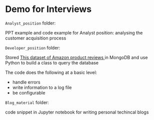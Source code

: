 # Demo for Interviews 

`Analyst_position` folder: 

PPT example and code example for Analyst position: analysing the customer acquisition process

`Developer_position` folder: 

Stored [This dataset of Amazon product reviews ](https://s3.amazonaws.com/amazon-reviews-pds/readme.html) in MongoDB and use Python to build a class to query the database

The code does the following at a basic level:

- handle errors
- write information to a log file
- be configurable

`Blog_material` folder:

code snippet in Jupyter notebook for writing personal techincal blogs 
